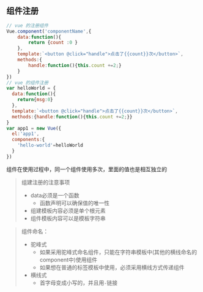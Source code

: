 ##  组件注册

```js
// vue 的注册组件
Vue.component('componentName',{
    data:function(){
        return {count :0 }
    },
    template:`<button @click="handle">点击了{{count}}次</button>`,
    methods:{
        handle:function(){this.count +=2;}
    }
})
// vue 的组件注册
var helloWorld = {
  data:function(){
    return{msg:0}
  },
  template:`<button @click="handle">点击了{{count}}次</button>`,
  methods:{handle:function(){this.count +=2;}}
}
var app1 = new Vue({
  el:'app1',
  components:{
    'hello-world'=helloWorld
  }
})

```

组件在使用过程中，同一个组件使用多次，里面的值也是相互独立的

> 组建注册的注意事项
>
> - data必须是一个函数
>   - 函数声明可以确保值的唯一性
> - 组建模板内容必须是单个根元素
> - 组件模板内容可以是模板字符串

> 组件命名：
>
> - 驼峰式
>   - 如果采用驼峰式命名组件，只能在字符串模板中(其他的横线命名的component中)使用组件
>   - 如果想在普通的标签模板中使用，必须采用横线方式传递组件
> - 横线式
>   - 首字母变成小写的，并且用`-`链接
